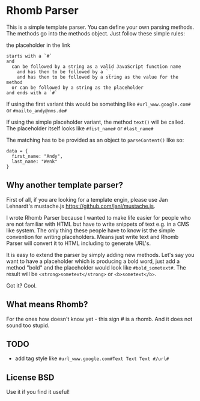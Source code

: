 # Rhomb Parser

This is a simple template parser. You can define your own 
parsing methods. The methods go into the methods object. Just 
follow these simple rules:

the placeholder in the link 

    starts with a `#`
    and 
      can be followed by a string as a valid JavaScript function name
        and has then to be followed by a `_`
        and has then to be followed by a string as the value for the method
      or can be followed by a string as the placeholder
    and ends with a `#`

If using the first variant this would be something like 
  `#url_www.google.com#`
or
  `#mailto_andy@nms.de#`

If using the simple placeholder variant, the method `text()` will be called.
The placeholder itself looks like
  `#fist_name#`
or
  `#last_name#`

The matching has to be provided as an object to `parseContent()` like so:

    data = {
      first_name: "Andy",
      last_name: "Wenk"
    }

## Why another template parser?

First of all, if you are looking for a template engin, please use Jan Lehnardt's mustache.js
<https://github.com/janl/mustache.js>.

I wrote Rhomb Parser because I wanted to make life easier for people who are not familiar with
HTML but have to write snippets of text e.g. in a CMS like system. The only thing these 
people have to know ist the simple convention for writing placeholders. Means just write text 
and Rhomb Parser will convert it to HTML including to generate URL's. 

It is easy to extend the parser by simply adding new methods. Let's say you want to have a 
placeholder which is producing a bold word, just add a method "bold" and the placeholder 
would look like `#bold_sometext#`. The result will be `<strong>sometext</strong>` or `<b>sometext</b>`.

Got it? Cool.

## What means Rhomb?

For the ones how doesn't know yet - this sign # is a rhomb. And it does not sound too stupid.

## TODO

- add tag style like `#url_www.google.com#Text Text Text #/url#`
 
## License BSD

Use it if you find it useful! 
